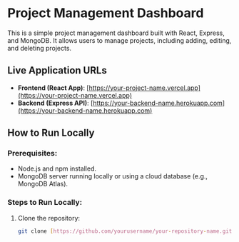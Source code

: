# Project Management Dashboard

This is a simple project management dashboard built with React, Express, and MongoDB. It allows users to manage projects, including adding, editing, and deleting projects.

## Live Application URLs

- **Frontend (React App)**: [https://your-project-name.vercel.app](https://your-project-name.vercel.app)
- **Backend (Express API)**: [https://your-backend-name.herokuapp.com](https://your-backend-name.herokuapp.com)

## How to Run Locally

### Prerequisites:
- Node.js and npm installed.
- MongoDB server running locally or using a cloud database (e.g., MongoDB Atlas).

### Steps to Run Locally:

1. Clone the repository:

   ```bash
   git clone [https://github.com/yourusername/your-repository-name.git](https://github.com/nitin2001581402/PROJECT-MANAGEMENT-TASK.git)
